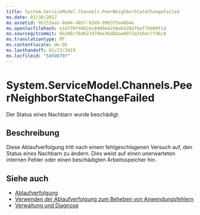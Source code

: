 ```yaml
---
title: System.ServiceModel.Channels.PeerNeighborStateChangeFailed
ms.date: 03/30/2017
ms.assetid: 95153aa1-0e04-4857-83d9-9963f5e40b4e
ms.openlocfilehash: e1d739f94b2ec8489e4236e6428df6ef7b909f1d
ms.sourcegitcommit: 6b308cf6d627d78ee36dbbae8972a310ac7fd6c8
ms.translationtype: MT
ms.contentlocale: de-DE
ms.lasthandoff: 01/23/2019
ms.locfileid: "54500797"
---
```

# <a name="systemservicemodelchannelspeerneighborstatechangefailed"></a>System.ServiceModel.Channels.PeerNeighborStateChangeFailed
Der Status eines Nachbarn wurde beschädigt.  
  
## <a name="description"></a>Beschreibung  
 Diese Ablaufverfolgung tritt nach einem fehlgeschlagenen Versuch auf, den Status eines Nachbarn zu ändern. Dies weist auf einen unerwarteten internen Fehler oder einen beschädigten Arbeitsspeicher hin.  
  
## <a name="see-also"></a>Siehe auch
- [Ablaufverfolgung](../../../../../docs/framework/wcf/diagnostics/tracing/index.md)
- [Verwenden der Ablaufverfolgung zum Beheben von Anwendungsfehlern](../../../../../docs/framework/wcf/diagnostics/tracing/using-tracing-to-troubleshoot-your-application.md)
- [Verwaltung und Diagnose](../../../../../docs/framework/wcf/diagnostics/index.md)
